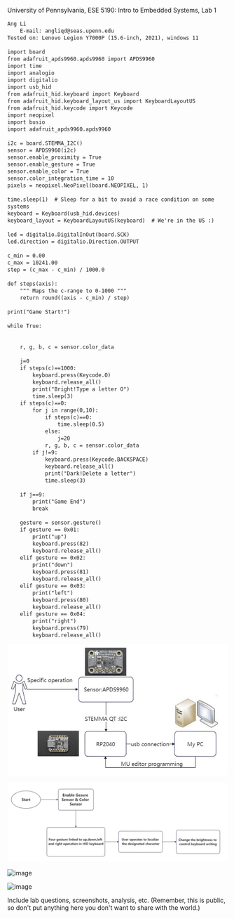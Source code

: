 University of Pennsylvania, ESE 5190: Intro to Embedded Systems, Lab 1

    Ang Li 
        E-mail: angliqd@seas.upenn.edu
    Tested on: Lenovo Legion Y7000P (15.6-inch, 2021), windows 11
    
    import board
    from adafruit_apds9960.apds9960 import APDS9960
    import time
    import analogio
    import digitalio
    import usb_hid
    from adafruit_hid.keyboard import Keyboard
    from adafruit_hid.keyboard_layout_us import KeyboardLayoutUS
    from adafruit_hid.keycode import Keycode
    import neopixel
    import busio
    import adafruit_apds9960.apds9960

    i2c = board.STEMMA_I2C()
    sensor = APDS9960(i2c)
    sensor.enable_proximity = True
    sensor.enable_gesture = True
    sensor.enable_color = True
    sensor.color_integration_time = 10
    pixels = neopixel.NeoPixel(board.NEOPIXEL, 1)

    time.sleep(1)  # Sleep for a bit to avoid a race condition on some systems
    keyboard = Keyboard(usb_hid.devices)
    keyboard_layout = KeyboardLayoutUS(keyboard)  # We're in the US :)

    led = digitalio.DigitalInOut(board.SCK)
    led.direction = digitalio.Direction.OUTPUT

    c_min = 0.00
    c_max = 10241.00
    step = (c_max - c_min) / 1000.0

    def steps(axis):
        """ Maps the c-range to 0-1000 """
        return round((axis - c_min) / step)

    print("Game Start!")

    while True:


        r, g, b, c = sensor.color_data

        j=0
        if steps(c)==1000:
            keyboard.press(Keycode.O)
            keyboard.release_all()
            print("Bright!Type a letter O")
            time.sleep(3)
        if steps(c)==0:
            for j in range(0,10):
                if steps(c)==0:
                    time.sleep(0.5)
                else:
                    j=20
                r, g, b, c = sensor.color_data
            if j!=9:
                keyboard.press(Keycode.BACKSPACE)
                keyboard.release_all()
                print("Dark!Delete a letter")
                time.sleep(3)

        if j==9:
            print("Game End")
            break

        gesture = sensor.gesture()
        if gesture == 0x01:
            print("up")
            keyboard.press(82)
            keyboard.release_all()
        elif gesture == 0x02:
            print("down")
            keyboard.press(81)
            keyboard.release_all()
        elif gesture == 0x03:
            print("left")
            keyboard.press(80)
            keyboard.release_all()
        elif gesture == 0x04:
            print("right")
            keyboard.press(79)
            keyboard.release_all()


![image](https://github.com/AngLi-00/ese5190-2022-lab1-firefly/blob/1962d36c4e6b97844f0391fcda429ba582b27104/schematic%20diagram.jpg)

![image](https://github.com/AngLi-00/ese5190-2022-lab1-firefly/blob/1962d36c4e6b97844f0391fcda429ba582b27104/Function%20clarity.jpg)

![image](https://github.com/AngLi-00/ese5190-2022-lab1-firefly/blob/1962d36c4e6b97844f0391fcda429ba582b27104/firefly.gif)

![image](https://github.com/AngLi-00/ese5190-2022-lab1-firefly/blob/1962d36c4e6b97844f0391fcda429ba582b27104/real-time%20visualizer.gif)




Include lab questions, screenshots, analysis, etc. (Remember, this is public, so don't put anything here you don't want to share with the world.)
